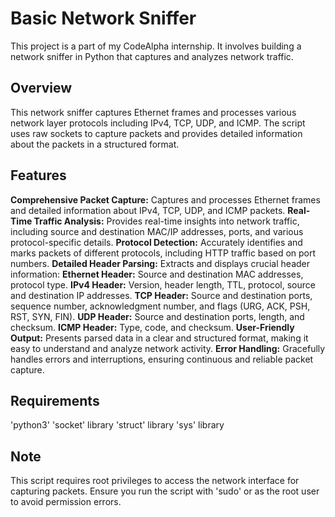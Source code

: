 # Basic Network Sniffer
This project is a part of my CodeAlpha internship. It involves building a network sniffer in Python that captures and analyzes network traffic.

## Overview
This network sniffer captures Ethernet frames and processes various network layer protocols including IPv4, TCP, UDP, and ICMP. The script uses raw sockets to capture packets and provides detailed information about the packets in a structured format.

## Features
**Comprehensive Packet Capture:** Captures and processes Ethernet frames and detailed information about IPv4, TCP, UDP, and ICMP packets.
**Real-Time Traffic Analysis:** Provides real-time insights into network traffic, including source and destination MAC/IP addresses, ports, and various protocol-specific details.
**Protocol Detection:** Accurately identifies and marks packets of different protocols, including HTTP traffic based on port numbers.
**Detailed Header Parsing:** Extracts and displays crucial header information:
**Ethernet Header:** Source and destination MAC addresses, protocol type.
**IPv4 Header:** Version, header length, TTL, protocol, source and destination IP addresses.
**TCP Header:** Source and destination ports, sequence number, acknowledgment number, and flags (URG, ACK, PSH, RST, SYN, FIN).
**UDP Header:** Source and destination ports, length, and checksum.
**ICMP Header:** Type, code, and checksum.
**User-Friendly Output:** Presents parsed data in a clear and structured format, making it easy to understand and analyze network activity.
**Error Handling:** Gracefully handles errors and interruptions, ensuring continuous and reliable packet capture.

## Requirements
'python3'
'socket' library
'struct' library
'sys' library

## Note
This script requires root privileges to access the network interface for capturing packets. Ensure you run the script with 'sudo' or as the root user to avoid permission errors.
